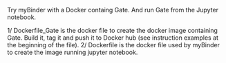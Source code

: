 
Try myBinder with a Docker containg Gate. And run Gate from the Jupyter notebook.

 1/ Dockerfile_Gate is the docker file to create the docker image containing Gate. Build it, tag it and push it to Docker hub (see instruction examples at the beginning of the file).
 2/ Dockerfile is the docker file used by myBinder to create the image running jupyter notebook.



